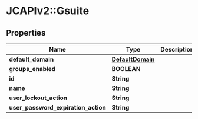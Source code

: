# JCAPIv2::Gsuite

## Properties
Name | Type | Description | Notes
------------ | ------------- | ------------- | -------------
**default_domain** | [**DefaultDomain**](DefaultDomain.md) |  | [optional] 
**groups_enabled** | **BOOLEAN** |  | [optional] 
**id** | **String** |  | [optional] 
**name** | **String** |  | [optional] 
**user_lockout_action** | **String** |  | [optional] 
**user_password_expiration_action** | **String** |  | [optional] 

